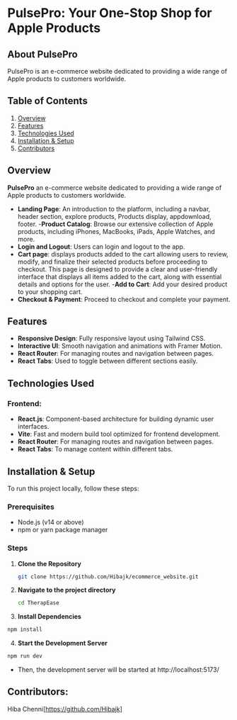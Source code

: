 # PulsePro: Your One-Stop Shop for Apple Products

## About PulsePro
PulsePro is an e-commerce website dedicated to providing a wide range of Apple products to customers worldwide.

## Table of Contents
1. [Overview](#overview)
2. [Features](#features)
3. [Technologies Used](#technologies-used)
4. [Installation & Setup](#installation--setup)
7. [Contributors](#contributors)

## Overview

**PulsePro** an e-commerce website dedicated to providing a wide range of Apple products to customers worldwide.

- **Landing Page**: An introduction to the platform, including a navbar, header section, explore products, Products display, appdownload, footer.
-**Product Catalog**: Browse our extensive collection of Apple products, including iPhones, MacBooks, iPads, Apple Watches, and more.
- **Login and Logout**: Users can  login and logout to the app.
- **Cart page**: displays products added to the cart allowing users to review, modify, and finalize their selected products before proceeding to checkout. This page is designed to provide a clear and user-friendly interface that displays all items added to the cart, along with essential details and options for the user.
-**Add to Cart**: Add your desired product to your shopping cart.
- **Checkout & Payment**: Proceed to checkout and complete your payment.

## Features

- **Responsive Design**: Fully responsive layout using Tailwind CSS.
- **Interactive UI**: Smooth navigation and animations with Framer Motion.
- **React Router**: For managing routes and navigation between pages.
- **React Tabs**: Used to toggle between different sections easily.
  
## Technologies Used

### Frontend:
- **React.js**: Component-based architecture for building dynamic user interfaces.
- **Vite**: Fast and modern build tool optimized for frontend development.
- **React Router**: For managing routes and navigation between pages.
- **React Tabs**: To manage content within different tabs.

## Installation & Setup

To run this project locally, follow these steps:

### Prerequisites
- Node.js (v14 or above)
- npm or yarn package manager

### Steps

1. **Clone the Repository**
   ```bash
   git clone https://github.com/Hibajk/ecommerce_website.git
   ```

2. **Navigate to the project directory**
    ```bash
    cd TherapEase
    ```

3. **Install Dependencies**
```bash
npm install
```

4. **Start the Development Server**
```bash
npm run dev
```
- Then, the development server will be started at http://localhost:5173/


## Contributors:
Hiba Chenni[https://github.com/Hibajk]